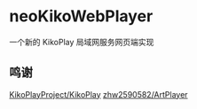 # neoKikoWebPlayer
一个新的 KikoPlay 局域网服务网页端实现

## 鸣谢
[KikoPlayProject/KikoPlay](https://github.com/KikoPlayProject/KikoPlay)
[zhw2590582/ArtPlayer](https://github.com/zhw2590582/ArtPlayer)
